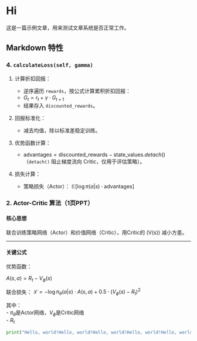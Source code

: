 
# Hi

这是一篇示例文章，用来测试文章系统是否正常工作。

## Markdown 特性

### 4. `calculateLoss(self, gamma)`

1. 计算折扣回报：
   - 逆序遍历 `rewards`，按公式计算累积折扣回报：
   - $G_t = r_t + \gamma \cdot G_{t+1}$
   - 结果存入 `discounted_rewards`。
2. 回报标准化：
   - 减去均值，除以标准差稳定训练。
3. 优势函数计算：
   - $\text{advantages} = \text{discounted\_rewards} - \text{state\_values}.detach()$
        （`detach()` 阻止梯度流向 Critic，仅用于评估策略）。

4. 损失计算：
    - 策略损失（Actor）：
        $\mathbb{E}[\log \pi(a|s) \cdot \text{advantages}]$

### **2. Actor-Critic 算法（1页PPT）**  

#### **核心思想**  

联合训练策略网络（Actor）和价值网络（Critic），用Critic的 \(V(s)\) 减小方差。

---

#### **关键公式**  

优势函数：

$A(s,a) = R_t - V_\phi(s)$

联合损失：
$\mathcal{L} = -\log \pi_\theta(a|s) \cdot A(s,a) + 0.5 \cdot (V_\phi(s) - R_t)^2$

其中：  
    - $\pi_\theta$是Actor网络，$V_\phi$是Critic网络  
    - $R_t$

```python
print("Hello, world!Hello, world!Hello, world!Hello, world!Hello, world!Hello, world!Hello, world!Hello, world!Hello, world!Hello, world!Hello, world!Hello, world!Hello, world!Hello, world!Hello, world!Hello, world!")
```
